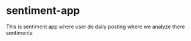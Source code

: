 # sentiment-app
This is sentiment app where user do daily posting where we analyze there sentiments
